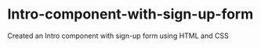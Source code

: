 # Intro-component-with-sign-up-form
Created an Intro component with sign-up form using HTML and CSS
